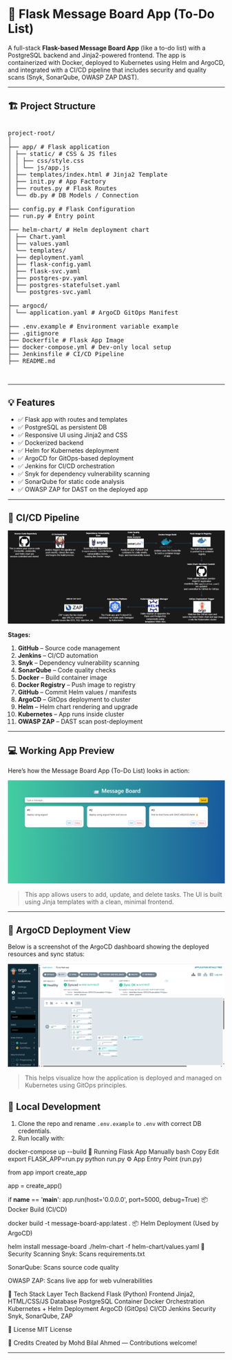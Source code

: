 # 📝 Flask Message Board App (To-Do List)

A full-stack **Flask-based Message Board App** (like a to-do list) with a PostgreSQL backend and Jinja2-powered frontend. The app is containerized with Docker, deployed to Kubernetes using Helm and ArgoCD, and integrated with a CI/CD pipeline that includes security and quality scans (Snyk, SonarQube, OWASP ZAP DAST).

---

## 🏗️ Project Structure
<pre> 
project-root/
│
├── app/ # Flask application
│ ├── static/ # CSS & JS files
│ │ ├── css/style.css
│ │ └── js/app.js
│ ├── templates/index.html # Jinja2 Template
│ ├── init.py # App Factory
│ ├── routes.py # Flask Routes
│ └── db.py # DB Models / Connection
│
├── config.py # Flask Configuration
├── run.py # Entry point
│
├── helm-chart/ # Helm deployment chart
│ ├── Chart.yaml
│ ├── values.yaml
│ └── templates/
│ ├── deployment.yaml
│ ├── flask-config.yaml
│ ├── flask-svc.yaml
│ ├── postgres-pv.yaml
│ ├── postgres-statefulset.yaml
│ └── postgres-svc.yaml
│
├── argocd/
│ └── application.yaml # ArgoCD GitOps Manifest
│
├── .env.example # Environment variable example
├── .gitignore
├── Dockerfile # Flask App Image
├── docker-compose.yml # Dev-only local setup
├── Jenkinsfile # CI/CD Pipeline
├── README.md

 </pre>
---

## 💡 Features

- ✅ Flask app with routes and templates
- ✅ PostgreSQL as persistent DB
- ✅ Responsive UI using Jinja2 and CSS
- ✅ Dockerized backend
- ✅ Helm for Kubernetes deployment
- ✅ ArgoCD for GitOps-based deployment
- ✅ Jenkins for CI/CD orchestration
- ✅ Snyk for dependency vulnerability scanning
- ✅ SonarQube for static code analysis
- ✅ OWASP ZAP for DAST on the deployed app

---

## 🚀 CI/CD Pipeline

![CI/CD Pipeline Diagram](./docs/ci-cd.png)

**Stages:**

1. **GitHub** – Source code management
2. **Jenkins** – CI/CD automation
3. **Snyk** – Dependency vulnerability scanning
4. **SonarQube** – Code quality checks
5. **Docker** – Build container image
6. **Docker Registry** – Push image to registry
7. **GitHub** – Commit Helm values / manifests
8. **ArgoCD** – GitOps deployment to cluster
9. **Helm** – Helm chart rendering and upgrade
10. **Kubernetes** – App runs inside cluster
11. **OWASP ZAP** – DAST scan post-deployment

---
## 💻 Working App Preview

Here’s how the Message Board App (To-Do List) looks in action:

![Working App Screenshot](./docs/message_board.png)

> This app allows users to add, update, and delete tasks. The UI is built using Jinja templates with a clean, minimal frontend.

---

## 🚀 ArgoCD Deployment View

Below is a screenshot of the ArgoCD dashboard showing the deployed resources and sync status:

![ArgoCD Dashboard](./docs/argo-cd.png)

> This helps visualize how the application is deployed and managed on Kubernetes using GitOps principles.

## 🐳 Local Development

1. Clone the repo and rename `.env.example` to `.env` with correct DB credentials.
2. Run locally with:


docker-compose up --build
🧪 Running Flask App Manually
bash
Copy
Edit
export FLASK_APP=run.py
python run.py
⚙️ App Entry Point (run.py)

from app import create_app

app = create_app()

if __name__ == '__main__':
    app.run(host='0.0.0.0', port=5000, debug=True)
📦 Docker Build (CI/CD)

docker build -t message-board-app:latest .
📦 Helm Deployment (Used by ArgoCD)

helm install message-board ./helm-chart -f helm-chart/values.yaml
🔐 Security Scanning
Snyk: Scans requirements.txt

SonarQube: Scans source code quality

OWASP ZAP: Scans live app for web vulnerabilities

🧠 Tech Stack
Layer	Tech
Backend	Flask (Python)
Frontend	Jinja2, HTML/CSS/JS
Database	PostgreSQL
Container	Docker
Orchestration	Kubernetes + Helm
Deployment	ArgoCD (GitOps)
CI/CD	Jenkins
Security	Snyk, SonarQube, ZAP

📄 License
MIT License

🙌 Credits
Created by Mohd Bilal Ahmed — Contributions welcome!



---
